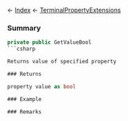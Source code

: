 ← [Index](Api-Index) ← [TerminalPropertyExtensions](Sandbox.ModAPI.Interfaces.TerminalPropertyExtensions)

### Summary

```csharp
private public GetValueBool
```csharp

Returns value of specified property

### Returns

property value as bool

### Example

### Remarks

